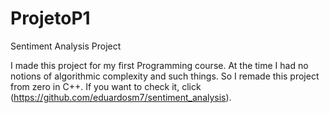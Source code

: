 # ProjetoP1

Sentiment Analysis Project

I made this project for my first Programming course. At the time I had no notions of algorithmic complexity and such things.
So I remade this project from zero in C++. If you want to check it, click (https://github.com/eduardosm7/sentiment_analysis).
